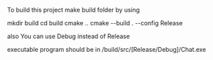 To build this project make build folder by using

mkdir build
cd build
cmake ..
cmake --build . --config Release 

also You can use Debug instead of Release

executable program should be in /build/src/[Release/Debug]/Chat.exe

